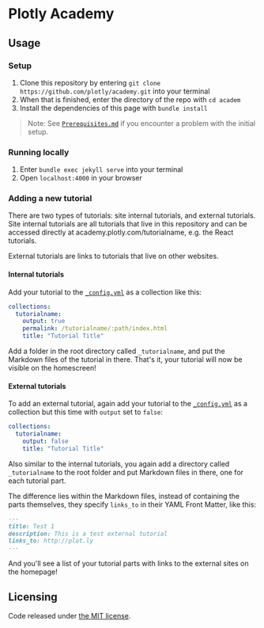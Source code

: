 # Plotly Academy

## Usage

### Setup

1. Clone this repository by entering `git clone https://github.com/plotly/academy.git` into your terminal
2. When that is finished, enter the directory of the repo with `cd academ`
3. Install the dependencies of this page with `bundle install`

> Note: See [`Prerequisites.md`](prerequisites.md) if you encounter a problem with the initial setup.

### Running locally

1. Enter `bundle exec jekyll serve` into your terminal
2. Open `localhost:4000` in your browser

### Adding a new tutorial

There are two types of tutorials: site internal tutorials, and external tutorials. Site internal tutorials are all tutorials that live in this repository and can be accessed directly at academy.plotly.com/tutorialname, e.g. the React tutorials.

External tutorials are links to tutorials that live on other websites.

#### Internal tutorials

Add your tutorial to the [`_config.yml`](_config.yml) as a collection like this:

```YAML
collections:
  tutorialname:
    output: true
    permalink: /tutorialname/:path/index.html
    title: "Tutorial Title"
```

Add a folder in the root directory called `_tutorialname`, and put the Markdown files of the tutorial in there. That's it, your tutorial will now be visible on the homescreen!

#### External tutorials

To add an external tutorial, again add your tutorial to the [`_config.yml`](_config.yml) as a collection but this time with `output` set to `false`:

```YAML
collections:
  tutorialname:
    output: false
    title: "Tutorial Title"
```

Also similar to the internal tutorials, you again add a directory called `_tutorialname` to the root folder and put Markdown files in there, one for each tutorial part.

The difference lies within the Markdown files, instead of containing the parts themselves, they specify `links_to` in their YAML Front Matter, like this:

```Markdown
---
title: Test 1
description: This is a test external tutorial
links_to: http://plot.ly
---
```

And you'll see a list of your tutorial parts with links to the external sites on the homepage!

## Licensing

Code released under [the MIT license](LICENSE.txt).
